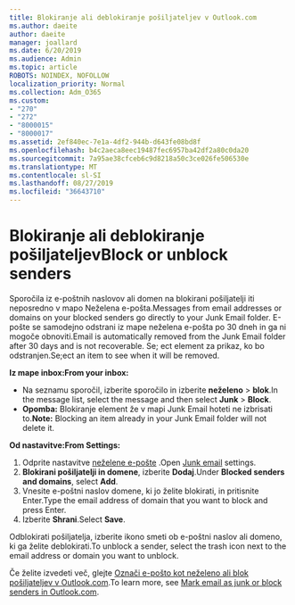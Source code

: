 ```yaml
---
title: Blokiranje ali deblokiranje pošiljateljev v Outlook.com
ms.author: daeite
author: daeite
manager: joallard
ms.date: 6/20/2019
ms.audience: Admin
ms.topic: article
ROBOTS: NOINDEX, NOFOLLOW
localization_priority: Normal
ms.collection: Adm_O365
ms.custom:
- "270"
- "272"
- "8000015"
- "8000017"
ms.assetid: 2ef840ec-7e1a-4df2-944b-d643fe08bd8f
ms.openlocfilehash: b4c2aeca8eec19487fec6957ba42df2a80c0da20
ms.sourcegitcommit: 7a95ae38cfceb6c9d8218a50c3ce026fe506530e
ms.translationtype: MT
ms.contentlocale: sl-SI
ms.lasthandoff: 08/27/2019
ms.locfileid: "36643710"
---
```

# <a name="block-or-unblock-senders"></a><span data-ttu-id="25d6c-102">Blokiranje ali deblokiranje pošiljateljev</span><span class="sxs-lookup"><span data-stu-id="25d6c-102">Block or unblock senders</span></span>

<span data-ttu-id="25d6c-103">Sporočila iz e-poštnih naslovov ali domen na blokirani pošiljatelji iti neposredno v mapo Neželena e-pošta.</span><span class="sxs-lookup"><span data-stu-id="25d6c-103">Messages from email addresses or domains on your blocked senders go directly to your Junk Email folder.</span></span> <span data-ttu-id="25d6c-104">E-pošte se samodejno odstrani iz mape neželena e-pošta po 30 dneh in ga ni mogoče obnoviti.</span><span class="sxs-lookup"><span data-stu-id="25d6c-104">Email is automatically removed from the Junk Email folder after 30 days and is not recoverable.</span></span> <span data-ttu-id="25d6c-105">Se; ect element za prikaz, ko bo odstranjen.</span><span class="sxs-lookup"><span data-stu-id="25d6c-105">Se;ect an item to see when it will be removed.</span></span>

<span data-ttu-id="25d6c-106">**Iz mape inbox:**</span><span class="sxs-lookup"><span data-stu-id="25d6c-106">**From your inbox:**</span></span>

- <span data-ttu-id="25d6c-107">Na seznamu sporočil, izberite sporočilo in izberite **neželeno** > **blok**.</span><span class="sxs-lookup"><span data-stu-id="25d6c-107">In the message list, select the message and then select **Junk** > **Block**.</span></span>
- <span data-ttu-id="25d6c-108">**Opomba:** Blokiranje element že v mapi Junk Email hoteti ne izbrisati to.</span><span class="sxs-lookup"><span data-stu-id="25d6c-108">**Note:** Blocking an item already in your Junk Email folder will not delete it.</span></span>

<span data-ttu-id="25d6c-109">**Od nastavitve:**</span><span class="sxs-lookup"><span data-stu-id="25d6c-109">**From Settings:**</span></span>

1. <span data-ttu-id="25d6c-110">Odprite nastavitve [neželene e-pošte](https://outlook.live.com/mail/options/mail/junkEmail) .</span><span class="sxs-lookup"><span data-stu-id="25d6c-110">Open [Junk email](https://outlook.live.com/mail/options/mail/junkEmail) settings.</span></span>
2. <span data-ttu-id="25d6c-111">**Blokirani pošiljatelji in domene**, izberite **Dodaj**.</span><span class="sxs-lookup"><span data-stu-id="25d6c-111">Under **Blocked senders and domains**, select **Add**.</span></span>
3. <span data-ttu-id="25d6c-112">Vnesite e-poštni naslov domene, ki jo želite blokirati, in pritisnite Enter.</span><span class="sxs-lookup"><span data-stu-id="25d6c-112">Type the email address of domain that you want to block and press Enter.</span></span>
4. <span data-ttu-id="25d6c-113">Izberite **Shrani**.</span><span class="sxs-lookup"><span data-stu-id="25d6c-113">Select **Save**.</span></span>

<span data-ttu-id="25d6c-114">Odblokirati pošiljatelja, izberite ikono smeti ob e-poštni naslov ali domeno, ki ga želite deblokirati.</span><span class="sxs-lookup"><span data-stu-id="25d6c-114">To unblock a sender, select the trash icon next to the email address or domain you want to unblock.</span></span>

<span data-ttu-id="25d6c-115">Če želite izvedeti več, glejte [Označi e-pošto kot neželeno ali blok pošiljateljev v Outlook.com](https://support.office.com/article/a3ece97b-82f8-4a5e-9ac3-e92fa6427ae4?wt.mc_id=Office_Outlook_com_Alchemy).</span><span class="sxs-lookup"><span data-stu-id="25d6c-115">To learn more, see [Mark email as junk or block senders in Outlook.com](https://support.office.com/article/a3ece97b-82f8-4a5e-9ac3-e92fa6427ae4?wt.mc_id=Office_Outlook_com_Alchemy).</span></span>